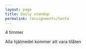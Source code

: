 ```yaml
---
layout: page
title: Daily standup
permalink: /assignments/tenta
---
```


4 timmer

Alla hjälmedel kommer att vara tilåten